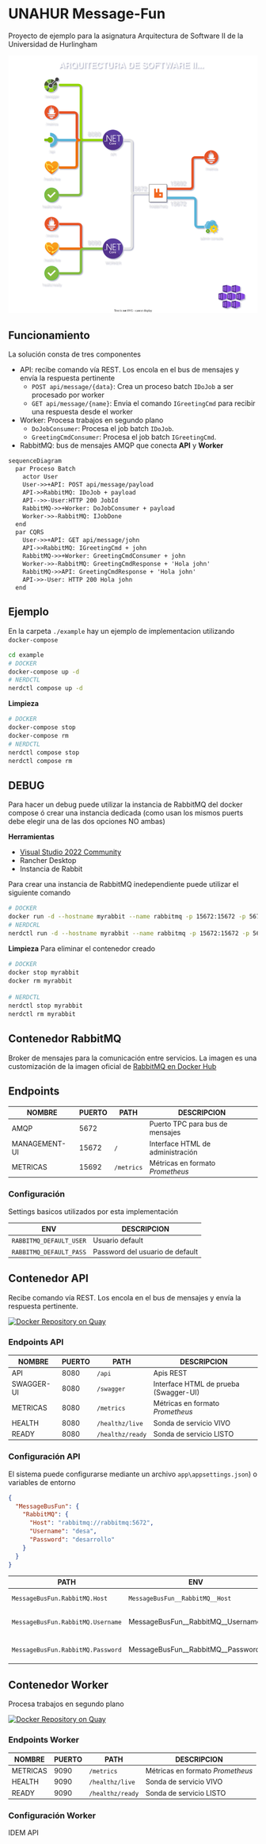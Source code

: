 # UNAHUR Message-Fun

Proyecto de ejemplo para la asignatura Arquitectura de Software II de la Universidad de Hurlingham

![diagrama](./docs/diagram.svg)

## Funcionamiento

La solución consta de tres componentes

- API: recibe comando vía REST. Los encola en el bus de mensajes y envía la respuesta pertinente
  - `POST api/message/{data}`: Crea un proceso batch `IDoJob` a ser procesado por worker
  - `GET api/message/{name}`: Envia el comando `IGreetingCmd` para recibir una respuesta desde el worker
- Worker: Procesa trabajos en segundo plano
  - `DoJobConsumer`: Procesa el job batch `IDoJob`.
  - `GreetingCmdConsumer`: Procesa el job batch `IGreetingCmd`.
- RabbitMQ: bus de mensajes AMQP que conecta **API** y **Worker**

```mermaid
sequenceDiagram
  par Proceso Batch
    actor User
    User->>+API: POST api/message/payload
    API->>RabbitMQ: IDoJob + payload
    API-->>-User:HTTP 200 JobId
    RabbitMQ->>+Worker: DoJobConsumer + payload
    Worker->>-RabbitMQ: IJobDone
  end
  par CQRS
    User->>+API: GET api/message/john
    API->>RabbitMQ: IGreetingCmd + john
    RabbitMQ->>+Worker: GreetingCmdConsumer + john
    Worker->>-RabbitMQ: GreetingCmdResponse + 'Hola john'
    RabbitMQ->>API: GreetingCmdResponse + 'Hola john'
    API->>-User: HTTP 200 Hola john
  end
```

## Ejemplo

En la carpeta `./example` hay un ejemplo de implementacion utilizando `docker-compose`

```bash
cd example
# DOCKER
docker-compose up -d
# NERDCTL
nerdctl compose up -d
```

**Limpieza**

```bash
# DOCKER
docker-compose stop
docker-compose rm
# NERDCTL
nerdctl compose stop
nerdctl compose rm
```

## DEBUG

Para hacer un debug puede utilizar la instancia de RabbitMQ del docker compose ó crear una instancia dedicada (como usan los mismos puerts debe elegir una de las dos opciones NO ambas)

**Herramientas**

- [Visual Studio 2022 Community](https://visualstudio.microsoft.com/es/vs/community/)
- Rancher Desktop
- Instancia de Rabbit

Para crear una instancia de RabbitMQ inedependiente puede utilizar el siguiente comando

```bash
# DOCKER
docker run -d --hostname myrabbit --name rabbitmq -p 15672:15672 -p 5672:5672 -e RABBITMQ_DEFAULT_USER=desa -e RABBITMQ_DEFAULT_PASS=desarrollo masstransit/rabbitmq:latest
# NERDCRL
nerdctl run -d --hostname myrabbit --name rabbitmq -p 15672:15672 -p 5672:5672 -e RABBITMQ_DEFAULT_USER=desa -e RABBITMQ_DEFAULT_PASS=desarrollo masstransit/rabbitmq:latest
```

**Limpieza**
Para eliminar el contenedor creado

```bash
# DOCKER
docker stop myrabbit
docker rm myrabbit

# NERDCTL
nerdctl stop myrabbit
nerdctl rm myrabbit
```

## Contenedor RabbitMQ

Broker de mensajes para la comunicación entre servicios. La imagen es una customización de la imagen oficial de [RabbitMQ en Docker Hub](https://hub.docker.com/_/rabbitmq/)

## Endpoints

| NOMBRE        | PUERTO | PATH       | DESCRIPCION                      |
| ------------- | ------ | ---------- | -------------------------------- |
| AMQP          | 5672   |            | Puerto TPC para bus de mensajes  |
| MANAGEMENT-UI | 15672  | `/`        | Interface HTML de administración |
| METRICAS      | 15692  | `/metrics` | Métricas en formato *Prometheus* |

### Configuración

Settings basicos utilizados por esta implementación

| ENV                     | DESCRIPCION                     |
| ----------------------- | ------------------------------- |
| `RABBITMQ_DEFAULT_USER` | Usuario default                 |
| `RABBITMQ_DEFAULT_PASS` | Password del usuario de default |

## Contenedor API

Recibe comando vía REST. Los encola en el bus de mensajes y envía la respuesta pertinente.

[![Docker Repository on Quay](https://quay.io/repository/unahur.arqsw/messagefun.api/status "Docker Repository on Quay")](https://quay.io/repository/unahur.arqsw/messagefun.api)

### Endpoints API

| NOMBRE     | PUERTO | PATH             | DESCRIPCION                           |
| ---------- | ------ | ---------------- | ------------------------------------- |
| API        | 8080   | `/api`           | Apis REST                             |
| SWAGGER-UI | 8080   | `/swagger`       | Interface HTML de prueba (Swagger-UI) |
| METRICAS   | 8080   | `/metrics`       | Métricas en formato *Prometheus*      |
| HEALTH     | 8080   | `/healthz/live`  | Sonda de servicio VIVO                |
| READY      | 8080   | `/healthz/ready` | Sonda de servicio LISTO               |

### Configuración API

El sistema puede configurarse mediante un archivo `app\appsettings.json`) o variables de entorno

```json
{
  "MessageBusFun": {
    "RabbitMQ": {
      "Host": "rabbitmq://rabbitmq:5672",
      "Username": "desa",
      "Password": "desarrollo"
    }
  }
}
```

| PATH                              | ENV                                | DESCRIPCION                      |
| --------------------------------- | ---------------------------------- | -------------------------------- |
| `MessageBusFun.RabbitMQ.Host`     | `MessageBusFun__RabbitMQ__Host`    | URI de Rabbit MQ                 |
| `MessageBusFun.RabbitMQ.Username` | MessageBusFun__RabbitMQ__Username` | Nombre de usuario de RabbitMQ    |
| `MessageBusFun.RabbitMQ.Password` | MessageBusFun__RabbitMQ__Password` | Password del usuario de RabbitMQ |

## Contenedor Worker

Procesa trabajos en segundo plano

[![Docker Repository on Quay](https://quay.io/repository/unahur.arqsw/messagefun.worker/status "Docker Repository on Quay")](https://quay.io/repository/unahur.arqsw/messagefun.worker)

### Endpoints Worker

| NOMBRE   | PUERTO | PATH             | DESCRIPCION                      |
| -------- | ------ | ---------------- | -------------------------------- |
| METRICAS | 9090   | `/metrics`       | Métricas en formato *Prometheus* |
| HEALTH   | 9090   | `/healthz/live`  | Sonda de servicio VIVO           |
| READY    | 9090   | `/healthz/ready` | Sonda de servicio LISTO          |

### Configuración Worker

IDEM API
